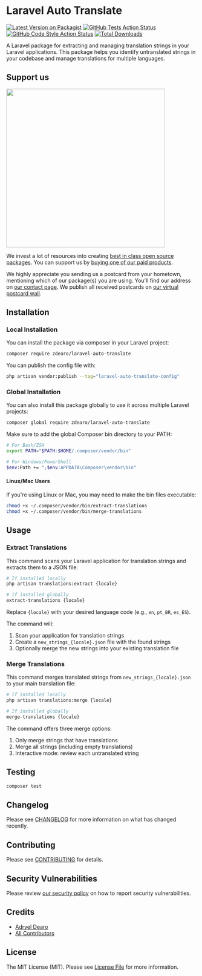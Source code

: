 # Laravel Auto Translate

[![Latest Version on Packagist](https://img.shields.io/packagist/v/zdearo/laravel-auto-translate.svg?style=flat-square)](https://packagist.org/packages/zdearo/laravel-auto-translate)
[![GitHub Tests Action Status](https://img.shields.io/github/actions/workflow/status/zdearo/laravel-auto-translate/run-tests.yml?branch=main&label=tests&style=flat-square)](https://github.com/zdearo/laravel-auto-translate/actions?query=workflow%3Arun-tests+branch%3Amain)
[![GitHub Code Style Action Status](https://img.shields.io/github/actions/workflow/status/zdearo/laravel-auto-translate/fix-php-code-style-issues.yml?branch=main&label=code%20style&style=flat-square)](https://github.com/zdearo/laravel-auto-translate/actions?query=workflow%3A"Fix+PHP+code+style+issues"+branch%3Amain)
[![Total Downloads](https://img.shields.io/packagist/dt/zdearo/laravel-auto-translate.svg?style=flat-square)](https://packagist.org/packages/zdearo/laravel-auto-translate)

A Laravel package for extracting and managing translation strings in your Laravel applications. This package helps you identify untranslated strings in your codebase and manage translations for multiple languages.

## Support us

[<img src="https://github-ads.s3.eu-central-1.amazonaws.com/laravel-auto-translate.jpg?t=1" width="419px" />](https://spatie.be/github-ad-click/laravel-auto-translate)

We invest a lot of resources into creating [best in class open source packages](https://spatie.be/open-source). You can support us by [buying one of our paid products](https://spatie.be/open-source/support-us).

We highly appreciate you sending us a postcard from your hometown, mentioning which of our package(s) you are using. You'll find our address on [our contact page](https://spatie.be/about-us). We publish all received postcards on [our virtual postcard wall](https://spatie.be/open-source/postcards).

## Installation

### Local Installation

You can install the package via composer in your Laravel project:

```bash
composer require zdearo/laravel-auto-translate
```

You can publish the config file with:

```bash
php artisan vendor:publish --tag="laravel-auto-translate-config"
```

### Global Installation

You can also install this package globally to use it across multiple Laravel projects:

```bash
composer global require zdearo/laravel-auto-translate
```

Make sure to add the global Composer bin directory to your PATH:

```bash
# For Bash/ZSH
export PATH="$PATH:$HOME/.composer/vendor/bin"

# For Windows/PowerShell
$env:Path += ";$env:APPDATA\Composer\vendor\bin"
```

#### Linux/Mac Users

If you're using Linux or Mac, you may need to make the bin files executable:

```bash
chmod +x ~/.composer/vendor/bin/extract-translations
chmod +x ~/.composer/vendor/bin/merge-translations
```

## Usage

### Extract Translations

This command scans your Laravel application for translation strings and extracts them to a JSON file:

```bash
# If installed locally
php artisan translations:extract {locale}

# If installed globally
extract-translations {locale}
```

Replace `{locale}` with your desired language code (e.g., `en`, `pt_BR`, `es_ES`).

The command will:
1. Scan your application for translation strings
2. Create a `new_strings_{locale}.json` file with the found strings
3. Optionally merge the new strings into your existing translation file

### Merge Translations

This command merges translated strings from `new_strings_{locale}.json` to your main translation file:

```bash
# If installed locally
php artisan translations:merge {locale}

# If installed globally
merge-translations {locale}
```

The command offers three merge options:
1. Only merge strings that have translations
2. Merge all strings (including empty translations)
3. Interactive mode: review each untranslated string

## Testing

```bash
composer test
```

## Changelog

Please see [CHANGELOG](CHANGELOG.md) for more information on what has changed recently.

## Contributing

Please see [CONTRIBUTING](CONTRIBUTING.md) for details.

## Security Vulnerabilities

Please review [our security policy](../../security/policy) on how to report security vulnerabilities.

## Credits

- [Adryel Dearo](https://github.com/zdearo)
- [All Contributors](../../contributors)

## License

The MIT License (MIT). Please see [License File](LICENSE.md) for more information.
